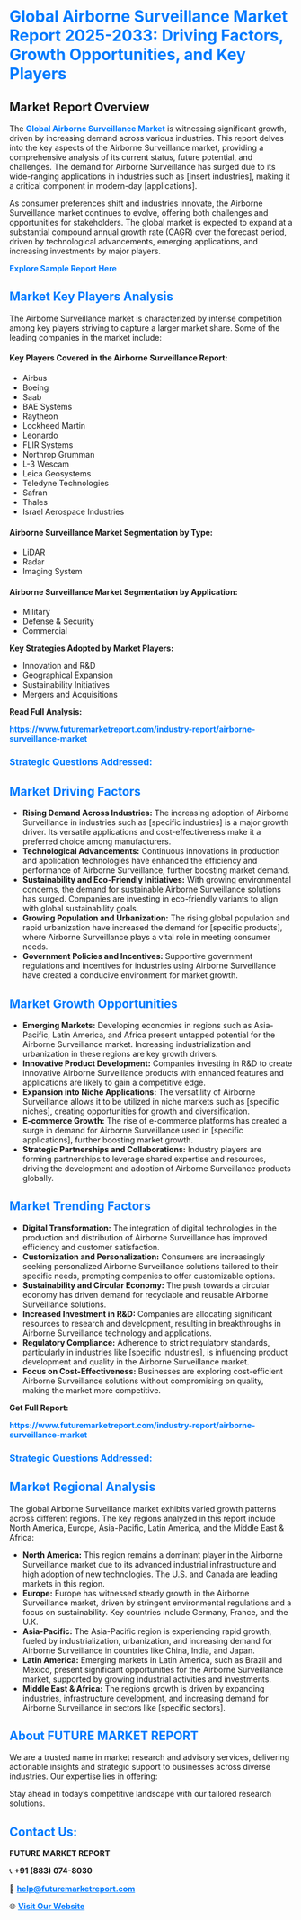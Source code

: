 <h1 style="color: #007BFF;">Global Airborne Surveillance Market Report 2025-2033: Driving Factors, Growth Opportunities, and Key Players</h1>

<section id="overview">
<h2>Market Report Overview</h2>
<p>The <a href="https://www.futuremarketreport.com/industry-report/airborne-surveillance-market" style="color: #007BFF; text-decoration: none;"><strong>Global Airborne Surveillance Market</strong></a> is witnessing significant growth, driven by increasing demand across various industries. This report delves into the key aspects of the Airborne Surveillance market, providing a comprehensive analysis of its current status, future potential, and challenges. The demand for Airborne Surveillance has surged due to its wide-ranging applications in industries such as [insert industries], making it a critical component in modern-day [applications].</p>
<p>As consumer preferences shift and industries innovate, the Airborne Surveillance market continues to evolve, offering both challenges and opportunities for stakeholders. The global market is expected to expand at a substantial compound annual growth rate (CAGR) over the forecast period, driven by technological advancements, emerging applications, and increasing investments by major players.</p>
</section>

<section id="overview">
<p><a href="https://www.futuremarketreport.com/request-sample/reportId=59539" style="color: #007BFF; text-decoration: none;"><strong>Explore Sample Report Here</strong></a></p>
</section>

<section id="key-players">
<h2 style="color: #007BFF;">Market Key Players Analysis</h2>
<p>The Airborne Surveillance market is characterized by intense competition among key players striving to capture a larger market share. Some of the leading companies in the market include:</p>
<h4>Key Players Covered in the Airborne Surveillance Report:</h4>
<ul><li>Airbus</li><li>Boeing</li><li>Saab</li><li>BAE Systems</li><li>Raytheon</li><li>Lockheed Martin</li><li>Leonardo</li><li>FLIR Systems</li><li>Northrop Grumman</li><li>L-3 Wescam</li><li>Leica Geosystems</li><li>Teledyne Technologies</li><li>Safran</li><li>Thales</li><li>Israel Aerospace Industries</li></ul>
<h4>Airborne Surveillance Market Segmentation by Type:</h4>
<ul><li>LiDAR</li><li>Radar</li><li>Imaging System</li></ul>

<h4>Airborne Surveillance Market Segmentation by Application:</h4>
<ul><li>Military</li><li>Defense &amp; Security</li><li>Commercial</li></ul>
<p><strong>Key Strategies Adopted by Market Players:</strong></p>
<ul>
<li>Innovation and R&D</li>
<li>Geographical Expansion</li>
<li>Sustainability Initiatives</li>
<li>Mergers and Acquisitions</li>
</ul>
</section>

<section>
<p><strong>Read Full Analysis: </strong></p><a href="https://www.futuremarketreport.com/industry-report/airborne-surveillance-market" style="color: #007BFF; text-decoration: none;"><strong>https://www.futuremarketreport.com/industry-report/airborne-surveillance-market</strong></a>
<h3 style="color: #007BFF;">Strategic Questions Addressed:</h3>
</section>

<section id="driving-factors">
<h2 style="color: #007BFF;">Market Driving Factors</h2>
<ul>
<li><strong>Rising Demand Across Industries:</strong> The increasing adoption of Airborne Surveillance in industries such as [specific industries] is a major growth driver. Its versatile applications and cost-effectiveness make it a preferred choice among manufacturers.</li>
<li><strong>Technological Advancements:</strong> Continuous innovations in production and application technologies have enhanced the efficiency and performance of Airborne Surveillance, further boosting market demand.</li>
<li><strong>Sustainability and Eco-Friendly Initiatives:</strong> With growing environmental concerns, the demand for sustainable Airborne Surveillance solutions has surged. Companies are investing in eco-friendly variants to align with global sustainability goals.</li>
<li><strong>Growing Population and Urbanization:</strong> The rising global population and rapid urbanization have increased the demand for [specific products], where Airborne Surveillance plays a vital role in meeting consumer needs.</li>
<li><strong>Government Policies and Incentives:</strong> Supportive government regulations and incentives for industries using Airborne Surveillance have created a conducive environment for market growth.</li>
</ul>
</section>

<section id="growth-opportunities">
<h2 style="color: #007BFF;">Market Growth Opportunities</h2>
<ul>
<li><strong>Emerging Markets:</strong> Developing economies in regions such as Asia-Pacific, Latin America, and Africa present untapped potential for the Airborne Surveillance market. Increasing industrialization and urbanization in these regions are key growth drivers.</li>
<li><strong>Innovative Product Development:</strong> Companies investing in R&D to create innovative Airborne Surveillance products with enhanced features and applications are likely to gain a competitive edge.</li>
<li><strong>Expansion into Niche Applications:</strong> The versatility of Airborne Surveillance allows it to be utilized in niche markets such as [specific niches], creating opportunities for growth and diversification.</li>
<li><strong>E-commerce Growth:</strong> The rise of e-commerce platforms has created a surge in demand for Airborne Surveillance used in [specific applications], further boosting market growth.</li>
<li><strong>Strategic Partnerships and Collaborations:</strong> Industry players are forming partnerships to leverage shared expertise and resources, driving the development and adoption of Airborne Surveillance products globally.</li>
</ul>
</section>

<section id="trending-factors">
<h2 style="color: #007BFF;">Market Trending Factors</h2>
<ul>
<li><strong>Digital Transformation:</strong> The integration of digital technologies in the production and distribution of Airborne Surveillance has improved efficiency and customer satisfaction.</li>
<li><strong>Customization and Personalization:</strong> Consumers are increasingly seeking personalized Airborne Surveillance solutions tailored to their specific needs, prompting companies to offer customizable options.</li>
<li><strong>Sustainability and Circular Economy:</strong> The push towards a circular economy has driven demand for recyclable and reusable Airborne Surveillance solutions.</li>
<li><strong>Increased Investment in R&D:</strong> Companies are allocating significant resources to research and development, resulting in breakthroughs in Airborne Surveillance technology and applications.</li>
<li><strong>Regulatory Compliance:</strong> Adherence to strict regulatory standards, particularly in industries like [specific industries], is influencing product development and quality in the Airborne Surveillance market.</li>
<li><strong>Focus on Cost-Effectiveness:</strong> Businesses are exploring cost-efficient Airborne Surveillance solutions without compromising on quality, making the market more competitive.</li>
</ul>
</section>

<section>
<p><strong>Get Full Report: </strong></p><a href="https://www.futuremarketreport.com/industry-report/airborne-surveillance-market" style="color: #007BFF; text-decoration: none;"><strong>https://www.futuremarketreport.com/industry-report/airborne-surveillance-market</strong></a>
<h3 style="color: #007BFF;">Strategic Questions Addressed:</h3>
</section>


<section id="regional-analysis">
<h2 style="color: #007BFF;">Market Regional Analysis</h2>
<p>The global Airborne Surveillance market exhibits varied growth patterns across different regions. The key regions analyzed in this report include North America, Europe, Asia-Pacific, Latin America, and the Middle East & Africa:</p>
<ul>
<li><strong>North America:</strong> This region remains a dominant player in the Airborne Surveillance market due to its advanced industrial infrastructure and high adoption of new technologies. The U.S. and Canada are leading markets in this region.</li>
<li><strong>Europe:</strong> Europe has witnessed steady growth in the Airborne Surveillance market, driven by stringent environmental regulations and a focus on sustainability. Key countries include Germany, France, and the U.K.</li>
<li><strong>Asia-Pacific:</strong> The Asia-Pacific region is experiencing rapid growth, fueled by industrialization, urbanization, and increasing demand for Airborne Surveillance in countries like China, India, and Japan.</li>
<li><strong>Latin America:</strong> Emerging markets in Latin America, such as Brazil and Mexico, present significant opportunities for the Airborne Surveillance market, supported by growing industrial activities and investments.</li>
<li><strong>Middle East & Africa:</strong> The region’s growth is driven by expanding industries, infrastructure development, and increasing demand for Airborne Surveillance in sectors like [specific sectors].</li>
</ul>
</section>

<footer>
<h2 style="color: #007BFF;">About FUTURE MARKET REPORT</h2>
<p>We are a trusted name in market research and advisory services, delivering actionable insights and strategic support to businesses across diverse industries. Our expertise lies in offering:</p>

<p>Stay ahead in today’s competitive landscape with our tailored research solutions.</p>

<h2 style="color: #007BFF;">Contact Us:</h2>
<p><strong>FUTURE MARKET REPORT</strong></p>
<p>📞 <strong>+91 (883) 074-8030</strong></p>
<p>📧 <strong><a href="mailto:help@futuremarketreport.com" style="color: #007BFF;">help@futuremarketreport.com</a></strong></p>
<p>🌐 <strong><a href="https://www.futuremarketreport.com/" style="color: #007BFF;">Visit Our Website</a></strong></p>
</footer>